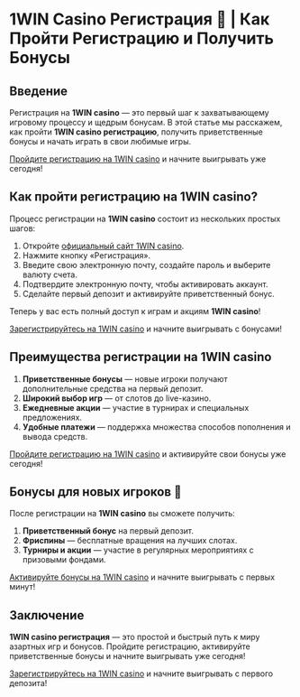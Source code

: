 # 1WIN Casino Регистрация 🎰 | Как Пройти Регистрацию и Получить Бонусы

## Введение

Регистрация на **1WIN casino** — это первый шаг к захватывающему игровому процессу и щедрым бонусам. В этой статье мы расскажем, как пройти **1WIN casino регистрацию**, получить приветственные бонусы и начать играть в свои любимые игры.

[Пройдите регистрацию на 1WIN casino](https://brandplay.link/smXVpBbG) и начните выигрывать уже сегодня!

## Как пройти регистрацию на 1WIN casino?

Процесс регистрации на **1WIN casino** состоит из нескольких простых шагов:

1. Откройте [официальный сайт 1WIN casino](https://brandplay.link/smXVpBbG).
2. Нажмите кнопку «Регистрация».
3. Введите свою электронную почту, создайте пароль и выберите валюту счета.
4. Подтвердите электронную почту, чтобы активировать аккаунт.
5. Сделайте первый депозит и активируйте приветственный бонус.

Теперь у вас есть полный доступ к играм и акциям **1WIN casino**!

[Зарегистрируйтесь на 1WIN casino](https://brandplay.link/smXVpBbG) и начните выигрывать с бонусами!

## Преимущества регистрации на 1WIN casino

1. **Приветственные бонусы** — новые игроки получают дополнительные средства на первый депозит.
2. **Широкий выбор игр** — от слотов до live-казино.
3. **Ежедневные акции** — участие в турнирах и специальных предложениях.
4. **Удобные платежи** — поддержка множества способов пополнения и вывода средств.

[Пройдите регистрацию на 1WIN casino](https://brandplay.link/smXVpBbG) и активируйте свои бонусы уже сегодня!

## Бонусы для новых игроков 🎁

После регистрации на **1WIN casino** вы сможете получить:

1. **Приветственный бонус** на первый депозит.
2. **Фриспины** — бесплатные вращения на лучших слотах.
3. **Турниры и акции** — участие в регулярных мероприятиях с призовыми фондами.

[Активируйте бонусы на 1WIN casino](https://brandplay.link/smXVpBbG) и начните выигрывать с первых минут!

## Заключение

**1WIN casino регистрация** — это простой и быстрый путь к миру азартных игр и бонусов. Пройдите регистрацию, активируйте приветственные бонусы и начните выигрывать уже сегодня!

[Зарегистрируйтесь на 1WIN casino](https://brandplay.link/smXVpBbG) и начните выигрывать с первого депозита!
